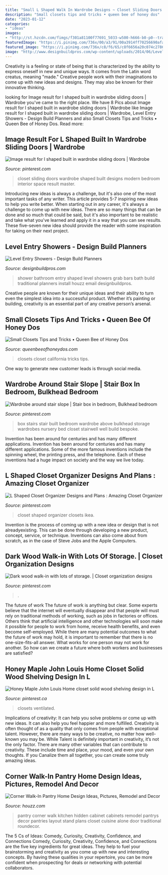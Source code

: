 ```yaml
---
title: "Small L Shaped Walk In Wardrobe Designs ~ Closet Sliding Doors Wardrobe Shaped Built Designs Modern Bedroom Interior Space Result Master"
description: "Small closets tips and tricks • queen bee of honey dos"
date: "2023-01-12"
categories:
- "ideas"
images:
- "http://st.hzcdn.com/fimgs/f301a81100f77691_5033-w500-h666-b0-p0--traditional-kitchen.jpg"
featuredImage: "https://i.pinimg.com/736x/00/a3/91/00a3914ff70256690afa60e41fef0002.jpg"
featured_image: "https://i.pinimg.com/736x/c8/f6/65/c8f6656a20c074c2786edfc017b31931--custom-closets-custom-closet-design.jpg"
image: "http://www.designbuildpros.com/wp-content/uploads/2014/06/Level-Entry-Shower-9.jpg"
---
```



Creativity is a feeling or state of being that is characterized by the ability to express oneself in new and unique ways. It comes from the Latin word creatus, meaning "made." Creative people work with their imaginations to come up with new ideas and designs. They may also be known for their innovative thinking.

	

		
looking for Image result for l shaped built in wardrobe sliding doors | Wardrobe you've came to the right place. We have 8 Pics about Image result for l shaped built in wardrobe sliding doors | Wardrobe like Image result for l shaped built in wardrobe sliding doors | Wardrobe, Level Entry Showers - Design Build Planners and also Small Closets Tips and Tricks • Queen Bee of Honey Dos. Read more:
		
    
## Image Result For L Shaped Built In Wardrobe Sliding Doors | Wardrobe

<img loading=lazy src="https://i.pinimg.com/736x/00/a3/91/00a3914ff70256690afa60e41fef0002.jpg" onerror="this.onerror=null;this.src='https://tse1.mm.bing.net/th?id=OIP.2Lza2Zt8sgScXxDFXuPvUwHaGW&amp;pid=15.1';" alt="Image result for l shaped built in wardrobe sliding doors | Wardrobe">

_Source: pinterest.com_

>closet sliding doors wardrobe shaped built designs modern bedroom interior space result master. 

	

Introducing new ideas is always a challenge, but it's also one of the most important tasks of any writer. This article provides 5-7 inspiring new ideas to help you write better.
When starting out in any career, it's always a challenge to come up with new ideas. There are so many things that can be done and so much that could be said, but it's also important to be realistic and take what you've learned and apply it in a way that you can see results. These five-seven new idea should provide the reader with some inspiration for taking on their next project.

    
## Level Entry Showers - Design Build Planners

<img loading=lazy src="http://www.designbuildpros.com/wp-content/uploads/2014/06/Level-Entry-Shower-9.jpg" onerror="this.onerror=null;this.src='https://tse4.mm.bing.net/th?id=OIP.JoaZS7hMhngSdP5N_b_Y5QHaE6&amp;pid=15.1';" alt="Level Entry Showers - Design Build Planners">

_Source: designbuildpros.com_

>shower bathroom entry shaped level showers grab bars bath build traditional planners install houzz email designbuildpros. 

	

Creative people are known for their unique ideas and their ability to turn even the simplest idea into a successful product. Whether it’s painting or building, creativity is an essential part of any creative person’s arsenal.

    
## Small Closets Tips And Tricks • Queen Bee Of Honey Dos

<img loading=lazy src="https://st.hzcdn.com/simgs/3b41b63904ecafe6_8-4637/beach-style-closet.jpg" onerror="this.onerror=null;this.src='https://tse3.mm.bing.net/th?id=OIP.aFh2bWVgrwZr0no32iD-oAHaJ4&amp;pid=15.1';" alt="Small Closets Tips and Tricks • Queen Bee of Honey Dos">

_Source: queenbeeofhoneydos.com_

>closets closet california tricks tips. 

	

One way to generate new customer leads is through social media.

    
## Wardrobe Around Stair Slope | Stair Box In Bedroom, Bulkhead Bedroom

<img loading=lazy src="https://i.pinimg.com/originals/d4/d0/c5/d4d0c5e7de06d9986eb9cc638919ddc6.jpg" onerror="this.onerror=null;this.src='https://tse3.mm.bing.net/th?id=OIP.Q37wzDTErtDXmxu-mgDzaQHaJ4&amp;pid=15.1';" alt="Wardrobe around stair slope | Stair box in bedroom, Bulkhead bedroom">

_Source: pinterest.com_

>box stairs stair built bedroom wardrobe above bulkhead storage wardrobes nursery bed closet stairwell well build bespoke. 

	

Invention has been around for centuries and has many different applications.
Invention has been around for centuries and has many different applications. Some of the more famous inventions include the spinning wheel, the printing press, and the telephone. Each of these inventions had a huge impact on society and the way we live today.

    
## L Shaped Closet Organizer Designs And Plans : Amazing Closet Organizer

<img loading=lazy src="https://i.pinimg.com/736x/c8/f6/65/c8f6656a20c074c2786edfc017b31931--custom-closets-custom-closet-design.jpg" onerror="this.onerror=null;this.src='https://tse3.mm.bing.net/th?id=OIP.Y_zaqox99yFLlI_DfCibxwHaFX&amp;pid=15.1';" alt="L Shaped Closet Organizer Designs and Plans : Amazing Closet Organizer">

_Source: pinterest.com_

>closet shaped organizer closets ikea. 

	

Invention is the process of coming up with a new idea or design that is not alreadyexisting. This can be done through developing a new product, concept, service, or technique. Inventions can also come about from scratch, as in the case of Steve Jobs and the Apple Computers.

    
## Dark Wood Walk-in With Lots Of Storage. | Closet Organization Designs

<img loading=lazy src="https://i.pinimg.com/originals/e1/ef/f5/e1eff5b8f9b51e8a7a907462a5a794fd.png" onerror="this.onerror=null;this.src='https://tse3.mm.bing.net/th?id=OIP.1w7f_qEWLp5gyUabW2y60wHaIh&amp;pid=15.1';" alt="Dark wood walk-in with lots of storage. | Closet organization designs">

_Source: pinterest.com_

>. 

	

The future of work
The future of work is anything but clear. Some experts believe that the internet will eventually disappear and that people will must rely on traditional methods of working, such as jobs in factories or offices. Others think that artificial intelligence and other technologies will soon make it possible for people to work from home, receive health benefits, and even become self-employed. While there are many potential outcomes to what the future of work may hold, it is important to remember that there is no one-size-fits-all answer. What works for one person may not work for another. So how can we create a future where both workers and businesses are satisfied?

    
## Honey Maple John Louis Home Closet Solid Wood Shelving Design In L

<img loading=lazy src="https://i.pinimg.com/736x/0e/2e/30/0e2e3061d00471c8b77b137615603ea2--kitchen-pantries-in-kitchen.jpg" onerror="this.onerror=null;this.src='https://tse4.mm.bing.net/th?id=OIP.08ZhPwrj-MklX_JJnTze8wHaJ3&amp;pid=15.1';" alt="Honey Maple John Louis Home closet solid wood shelving design in L">

_Source: pinterest.ca_

>closets ventilated. 

	

Implications of creativity: It can help you solve problems or come up with new ideas. It can also help you feel happier and more fulfilled.
Creativity is often thought of as a quality that only comes from people with exceptional talent. However, there are many ways to be creative, no matter how well-known you may be. While Talent is definitely important in creativity, it’s not the only factor. There are many other variables that can contribute to creativity. These include time and place, your mood, and even your own thoughts. If you Canalize them all together, you can create some truly amazing ideas.

    
## Corner Walk-In Pantry Home Design Ideas, Pictures, Remodel And Decor

<img loading=lazy src="http://st.hzcdn.com/fimgs/f301a81100f77691_5033-w500-h666-b0-p0--traditional-kitchen.jpg" onerror="this.onerror=null;this.src='https://tse4.mm.bing.net/th?id=OIP.e7Q0ZYZc_dGGOsoCAXjcVgHaJ3&amp;pid=15.1';" alt="Corner Walk-In Pantry Home Design Ideas, Pictures, Remodel and Decor">

_Source: houzz.com_

>pantry corner walk kitchen hidden cabinet cabinets remodel pantrys decor pantries layout stand plans closet cuisine alone door traditional roundecor. 

	

The 5 Cs of Ideas: Comedy, Curiosity, Creativity, Confidence, and Connections
Comedy, Curiosity, Creativity, Confidence, and Connections are the five key ingredients for great ideas. They help to fuel your brainstorming and creativity as you come up with new and interesting concepts. By having these qualities in your repertoire, you can be more confident when prospecting for deals or networking with potential collaborators.

